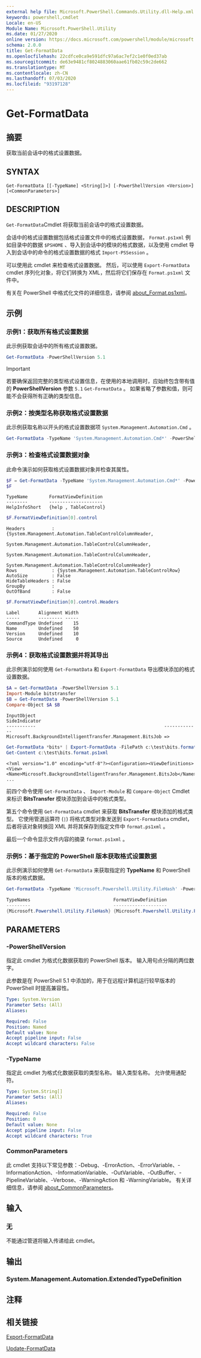 ```yaml
---
external help file: Microsoft.PowerShell.Commands.Utility.dll-Help.xml
keywords: powershell,cmdlet
Locale: en-US
Module Name: Microsoft.PowerShell.Utility
ms.date: 01/27/2020
online version: https://docs.microsoft.com/powershell/module/microsoft.powershell.utility/get-formatdata?view=powershell-7&WT.mc_id=ps-gethelp
schema: 2.0.0
title: Get-FormatData
ms.openlocfilehash: 22cdfce0ca9e591dfc97a6ac7ef2c1e0f0ed37ab
ms.sourcegitcommit: de63e9481cf8024883060aae61fb02c59c2de662
ms.translationtype: MT
ms.contentlocale: zh-CN
ms.lasthandoff: 07/03/2020
ms.locfileid: "93197128"
---
```

# Get-FormatData

## 摘要
获取当前会话中的格式设置数据。

## SYNTAX

```
Get-FormatData [[-TypeName] <String[]>] [-PowerShellVersion <Version>] [<CommonParameters>]
```

## DESCRIPTION

`Get-FormatData`Cmdlet 将获取当前会话中的格式设置数据。

会话中的格式设置数据包括格式设置文件中的格式设置数据， `Format.ps1xml` 例如目录中的数据 `$PSHOME` 、导入到会话中的模块的格式数据，以及使用 cmdlet 导入到会话中的命令的格式设置数据的格式 `Import-PSSession` 。

可以使用此 cmdlet 来检查格式设置数据。 然后，可以使用 `Export-FormatData` cmdlet 序列化对象，将它们转换为 XML，然后将它们保存在 `Format.ps1xml` 文件中。

有关在 PowerShell 中格式化文件的详细信息，请参阅 [about_Format.ps1xml](../Microsoft.PowerShell.Core/About/about_Format.ps1xml.md)。

## 示例

### 示例1：获取所有格式设置数据

此示例获取会话中的所有格式设置数据。

```powershell
Get-FormatData -PowerShellVersion 5.1
```

> [!IMPORTANT]
> 若要确保返回完整的类型格式设置信息，在使用的本地调用时，应始终包含带有值的 **PowerShellVersion** 参数 `5.1` `Get-FormatData` 。 如果省略了参数和值，则可能不会获得所有正确的类型信息。

### 示例2：按类型名称获取格式设置数据

此示例获取名称以开头的格式设置数据项 `System.Management.Automation.Cmd` 。

```powershell
Get-FormatData -TypeName 'System.Management.Automation.Cmd*' -PowerShellVersion 5.1
```

### 示例3：检查格式设置数据对象

此命令演示如何获取格式设置数据对象并检查其属性。

```powershell
$F = Get-FormatData -TypeName 'System.Management.Automation.Cmd*' -PowerShellVersion 5.1
$F
```

```Output
TypeName        FormatViewDefinition
--------        --------------------
HelpInfoShort   {help , TableControl}
```

```powershell
$F.FormatViewDefinition[0].control
```

```Output
Headers          : {System.Management.Automation.TableControlColumnHeader,
                   System.Management.Automation.TableControlColumnHeader,
                   System.Management.Automation.TableControlColumnHeader,
                   System.Management.Automation.TableControlColumnHeader}
Rows             : {System.Management.Automation.TableControlRow}
AutoSize         : False
HideTableHeaders : False
GroupBy          :
OutOfBand        : False
```

```powershell
$F.FormatViewDefinition[0].control.Headers
```

```Output
Label       Alignment Width
-----       --------- -----
CommandType Undefined    15
Name        Undefined    50
Version     Undefined    10
Source      Undefined     0
```

### 示例4：获取格式设置数据并将其导出

此示例演示如何使用 `Get-FormatData` 和 `Export-FormatData` 导出模块添加的格式设置数据。

```powershell
$A = Get-FormatData -PowerShellVersion 5.1
Import-Module bitstransfer
$B = Get-FormatData -PowerShellVersion 5.1
Compare-Object $A $B
```

```Output
InputObject                                                SideIndicator
-----------                                                -------------
Microsoft.BackgroundIntelligentTransfer.Management.BitsJob =>
```

```powershell
Get-FormatData *bits* | Export-FormatData -FilePath c:\test\bits.format.ps1xml
Get-Content c:\test\bits.format.ps1xml
```

```Output
<?xml version="1.0" encoding="utf-8"?><Configuration><ViewDefinitions>
<View><Name>Microsoft.BackgroundIntelligentTransfer.Management.BitsJob</Name>
...
```

前四个命令使用 `Get-FormatData` 、 `Import-Module` 和 `Compare-Object` Cmdlet 来标识 **BitsTransfer** 模块添加到会话中的格式类型。

第五个命令使用 `Get-FormatData` cmdlet 来获取 **BitsTransfer** 模块添加的格式类型。 它使用管道运算符 (`|`) 将格式类型对象发送到 `Export-FormatData` cmdlet，后者将该对象转换回 XML 并将其保存到指定文件中 `format.ps1xml` 。

最后一个命令显示文件内容的摘录 `format.ps1xml` 。

### 示例5：基于指定的 PowerShell 版本获取格式设置数据

此示例演示如何使用 `Get-FormatData` 来获取指定的 **TypeName** 和 PowerShell 版本的格式数据。

```powershell
Get-FormatData -TypeName 'Microsoft.Powershell.Utility.FileHash' -PowerShellVersion $PSVersionTable.PSVersion

TypeNames                               FormatViewDefinition
---------                               --------------------
{Microsoft.Powershell.Utility.FileHash} {Microsoft.Powershell.Utility.FileHash}
```

## PARAMETERS

### -PowerShellVersion

指定此 cmdlet 为格式化数据获取的 PowerShell 版本。 输入用句点分隔的两位数字。

此参数是在 PowerShell 5.1 中添加的，用于在远程计算机运行较早版本的 PowerShell 时提高兼容性。

```yaml
Type: System.Version
Parameter Sets: (All)
Aliases:

Required: False
Position: Named
Default value: None
Accept pipeline input: False
Accept wildcard characters: False
```

### -TypeName

指定此 cmdlet 为格式化数据获取的类型名称。
输入类型名称。
允许使用通配符。

```yaml
Type: System.String[]
Parameter Sets: (All)
Aliases:

Required: False
Position: 0
Default value: None
Accept pipeline input: False
Accept wildcard characters: True
```

### CommonParameters

此 cmdlet 支持以下常见参数：-Debug、-ErrorAction、-ErrorVariable、-InformationAction、-InformationVariable、-OutVariable、-OutBuffer、-PipelineVariable、-Verbose、-WarningAction 和 -WarningVariable。 有关详细信息，请参阅 [about_CommonParameters](https://go.microsoft.com/fwlink/?LinkID=113216)。

## 输入

### 无

不能通过管道将输入传递给此 cmdlet。

## 输出

### System.Management.Automation.ExtendedTypeDefinition

## 注释

## 相关链接

[Export-FormatData](Export-FormatData.md)

[Update-FormatData](Update-FormatData.md)
